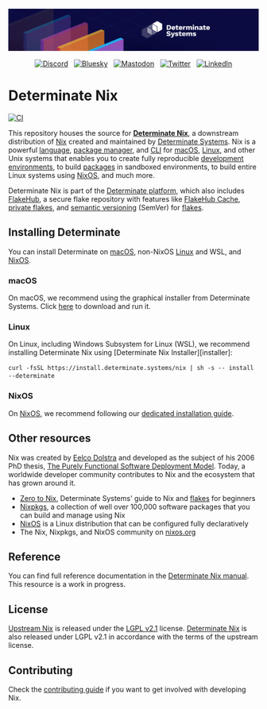 <p align="center">
  <a href="https://determinate.systems" target="_blank"><img src="https://raw.githubusercontent.com/determinatesystems/.github/main/.github/banner.jpg"></a>
</p>
<p align="center">
  &nbsp;<a href="https://determinate.systems/discord" target="_blank"><img alt="Discord" src="https://img.shields.io/discord/1116012109709463613?style=for-the-badge&logo=discord&logoColor=%23ffffff&label=Discord&labelColor=%234253e8&color=%23e4e2e2"></a>&nbsp;
  &nbsp;<a href="https://bsky.app/profile/determinate.systems" target="_blank"><img alt="Bluesky" src="https://img.shields.io/badge/Bluesky-0772D8?style=for-the-badge&logo=bluesky&logoColor=%23ffffff"></a>&nbsp;
  &nbsp;<a href="https://hachyderm.io/@determinatesystems" target="_blank"><img alt="Mastodon" src="https://img.shields.io/badge/Mastodon-6468fa?style=for-the-badge&logo=mastodon&logoColor=%23ffffff"></a>&nbsp;
  &nbsp;<a href="https://twitter.com/DeterminateSys" target="_blank"><img alt="Twitter" src="https://img.shields.io/badge/Twitter-303030?style=for-the-badge&logo=x&logoColor=%23ffffff"></a>&nbsp;
  &nbsp;<a href="https://www.linkedin.com/company/determinate-systems" target="_blank"><img alt="LinkedIn" src="https://img.shields.io/badge/LinkedIn-1667be?style=for-the-badge&logo=linkedin&logoColor=%23ffffff"></a>&nbsp;
</p>

# Determinate Nix

[![CI](https://github.com/DeterminateSystems/nix-src/workflows/CI/badge.svg)](https://github.com/DeterminateSystems/nix-src/actions/workflows/ci.yml)

This repository houses the source for [**Determinate Nix**][det-nix], a downstream distribution of [Nix][upstream] created and maintained by [Determinate Systems][detsys].
Nix is a powerful [language], [package manager][package-management], and [CLI] for [macOS](#macos), [Linux](linux), and other Unix systems that enables you to create fully reproducible [development environments][envs], to build [packages] in sandboxed environments, to build entire Linux systems using [NixOS], and much more.

Determinate Nix is part of the [Determinate platform][determinate], which also includes [FlakeHub], a secure flake repository with features like [FlakeHub Cache][cache], [private flakes][private-flakes], and [semantic versioning][semver] (SemVer) for [flakes].

## Installing Determinate

You can install Determinate on [macOS](#macos), non-NixOS [Linux](#linux) and WSL, and [NixOS](#nixos).

### macOS

On macOS, we recommend using the graphical installer from Determinate Systems.
Click [here][gui] to download and run it.

### Linux

On Linux, including Windows Subsystem for Linux (WSL), we recommend installing Determinate Nix using [Determinate Nix Installer][installer]:

```shell
curl -fsSL https://install.determinate.systems/nix | sh -s -- install --determinate
```

### NixOS

On [NixOS], we recommend following our [dedicated installation guide][nixos-install].

## Other resources

Nix was created by [Eelco Dolstra][eelco] and developed as the subject of his 2006 PhD thesis, [The Purely Functional Software Deployment Model][thesis].
Today, a worldwide developer community contributes to Nix and the ecosystem that has grown around it.

- [Zero to Nix][z2n], Determinate Systems' guide to Nix and [flakes] for beginners
- [Nixpkgs], a collection of well over 100,000 software packages that you can build and manage using Nix
- [NixOS] is a Linux distribution that can be configured fully declaratively
- The Nix, Nixpkgs, and NixOS community on [nixos.org][website]

## Reference

You can find full reference documentation in the [Determinate Nix manual][manual].
This resource is a work in progress.

## License

[Upstream Nix][upstream] is released under the [LGPL v2.1][license] license.
[Determinate Nix][det-nix] is also released under LGPL v2.1 in accordance with the terms of the upstream license.

## Contributing

Check the [contributing guide][contributing] if you want to get involved with developing Nix.

[cache]: https://docs.determinate.systems/flakehub/cache
[cli]: https://manual.determinate.systems/command-ref/new-cli/nix.html
[contributing]: ./CONTRIBUTING.md
[det-nix]: https://docs.determinate.systems/determinate-nix
[determinate]: https://docs.determinate.systems
[detsys]: https://determinate.systems
[dnixd]: https://docs.determinate.systems/determinate-nix#determinate-nixd
[eelco]: https://determinate.systems/people/eelco-dolstra
[envs]: https://zero-to-nix.com/concepts/dev-env
[flakehub]: https://flakehub.com
[flakes]: https://zero-to-nix.com/concepts/flakes
[gui]: https://install.determinate.systems/determinate-pkg/stable/Universal
[language]: https://zero-to-nix.com/concepts/nix-language
[license]: ./COPYING
[manual]: https://manual.determinate.systems
[nixpkgs]: https://github.com/NixOS/nixpkgs
[nixos]: https://github.com/NixOS/nixpkgs/tree/master/nixos
[nixos-install]: https://docs.determinate.systems/guides/advanced-installation#nixos
[packages]: https://zero-to-nix.com/concepts/packages
[package-management]: https://zero-to-nix.com/concepts/package-management
[private-flakes]: https://docs.determinate.systems/flakehub/private-flakes
[semver]: https://docs.determinate.systems/flakehub/concepts/semver
[thesis]: https://edolstra.github.io/pubs/phd-thesis.pdf
[upstream]: https://github.com/NixOS/nix
[website]: https://nixos.org
[z2n]: https://zero-to-nix.com
